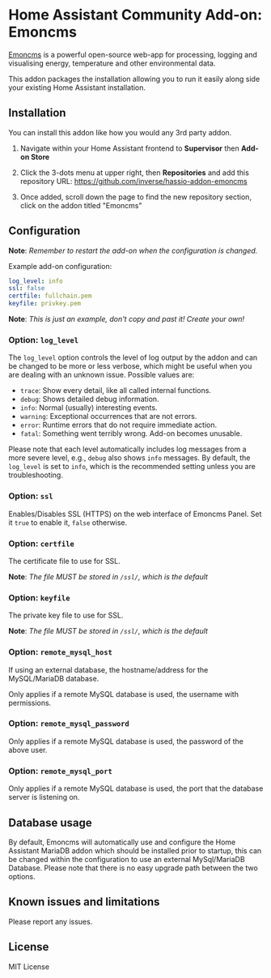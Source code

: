 # Home Assistant Community Add-on: Emoncms

[Emoncms][0] is a powerful open-source web-app for processing, logging and visualising energy, temperature and other environmental data.

This addon packages the installation allowing you to run it easily along side your existing Home Assistant installation.

## Installation

You can install this addon like how you would any 3rd party addon.

1. Navigate within your Home Assistant frontend to __Supervisor__ then __Add-on Store__

2. Click the 3-dots menu at upper right, then __Repositories__ and add this repository URL: https://github.com/inverse/hassio-addon-emoncms

3. Once added, scroll down the page to find the new repository section, click on the addon titled "Emoncms"

## Configuration

__Note__: _Remember to restart the add-on when the configuration is changed._

Example add-on configuration:

```yaml
log_level: info
ssl: false
certfile: fullchain.pem
keyfile: privkey.pem
```

__Note__: _This is just an example, don't copy and past it! Create your own!_

### Option: `log_level`

The `log_level` option controls the level of log output by the addon and can
be changed to be more or less verbose, which might be useful when you are
dealing with an unknown issue. Possible values are:

- `trace`: Show every detail, like all called internal functions.
- `debug`: Shows detailed debug information.
- `info`: Normal (usually) interesting events.
- `warning`: Exceptional occurrences that are not errors.
- `error`: Runtime errors that do not require immediate action.
- `fatal`: Something went terribly wrong. Add-on becomes unusable.

Please note that each level automatically includes log messages from a
more severe level, e.g., `debug` also shows `info` messages. By default,
the `log_level` is set to `info`, which is the recommended setting unless
you are troubleshooting.

### Option: `ssl`

Enables/Disables SSL (HTTPS) on the web interface of Emoncms
Panel. Set it `true` to enable it, `false` otherwise.

### Option: `certfile`

The certificate file to use for SSL.

__Note__: _The file MUST be stored in `/ssl/`, which is the default_

### Option: `keyfile`

The private key file to use for SSL.

__Note__: _The file MUST be stored in `/ssl/`, which is the default_

### Option: `remote_mysql_host`

If using an external database, the hostname/address for the MySQL/MariaDB database.

Only applies if a remote MySQL database is used, the username with permissions.

### Option: `remote_mysql_password`

Only applies if a remote MySQL database is used, the password of the above user.

### Option: `remote_mysql_port`

Only applies if a remote MySQL database is used, the port that the database
server is listening on.

## Database usage

By default, Emoncms will automatically use and configure the Home Assistant
MariaDB addon which should be installed prior to startup, this can be changed
within the configuration to use an external MySql/MariaDB Database. Please note
that there is no easy upgrade path between the two options.

## Known issues and limitations

Please report any issues.

## License

MIT License

[0]: https://emoncms.org/
